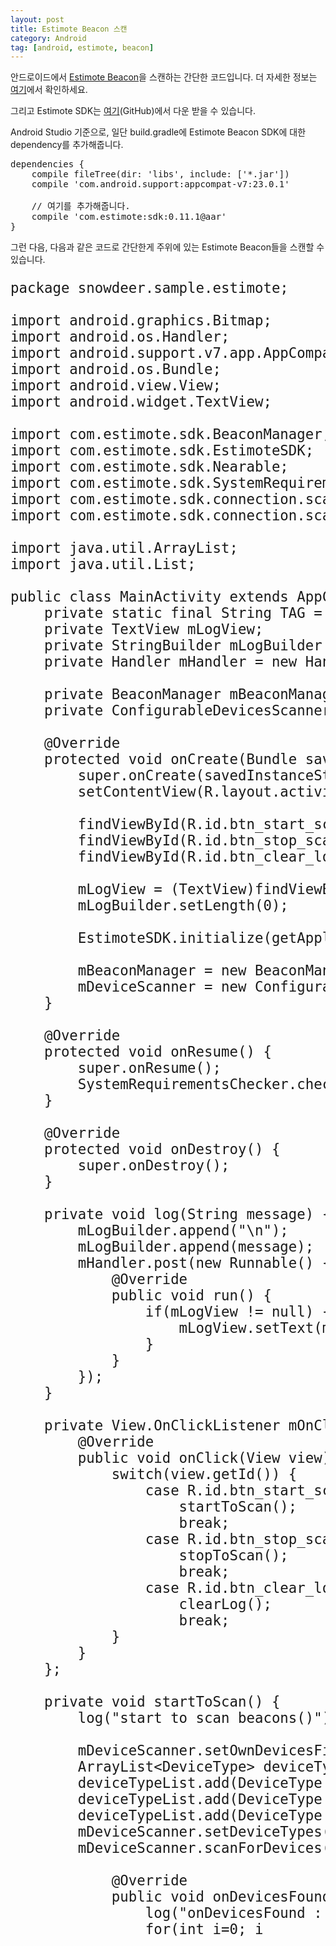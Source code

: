 ```yaml
---
layout: post
title: Estimote Beacon 스캔
category: Android
tag: [android, estimote, beacon]
---
```


안드로이드에서 [Estimote Beacon](http://estimote.com/)을 스캔하는 간단한 코드입니다.
더 자세한 정보는 [여기](http://developer.estimote.com/)에서 확인하세요.

그리고 Estimote SDK는 [여기](https://github.com/Estimote/Android-SDK)(GitHub)에서 다운 받을 수 있습니다.

Android Studio 기준으로, 일단 build.gradle에 Estimote Beacon SDK에 대한 dependency를 추가해줍니다.

<pre class="prettyprint">
dependencies {
    compile fileTree(dir: 'libs', include: ['*.jar'])
    compile 'com.android.support:appcompat-v7:23.0.1'

    // 여기를 추가해줍니다.
    compile 'com.estimote:sdk:0.11.1@aar'
}
</pre>

그런 다음, 다음과 같은 코드로 간단한게 주위에 있는 Estimote Beacon들을 스캔할 수 있습니다.



<pre class="prettyprint" style="font-size:1.6em;">
package snowdeer.sample.estimote;

import android.graphics.Bitmap;
import android.os.Handler;
import android.support.v7.app.AppCompatActivity;
import android.os.Bundle;
import android.view.View;
import android.widget.TextView;

import com.estimote.sdk.BeaconManager;
import com.estimote.sdk.EstimoteSDK;
import com.estimote.sdk.Nearable;
import com.estimote.sdk.SystemRequirementsChecker;
import com.estimote.sdk.connection.scanner.ConfigurableDevicesScanner;
import com.estimote.sdk.connection.scanner.DeviceType;

import java.util.ArrayList;
import java.util.List;

public class MainActivity extends AppCompatActivity {
    private static final String TAG = "snowdeer";
    private TextView mLogView;
    private StringBuilder mLogBuilder = new StringBuilder();
    private Handler mHandler = new Handler();

    private BeaconManager mBeaconManager;
    private ConfigurableDevicesScanner mDeviceScanner;

    @Override
    protected void onCreate(Bundle savedInstanceState) {
        super.onCreate(savedInstanceState);
        setContentView(R.layout.activity_main);

        findViewById(R.id.btn_start_scan).setOnClickListener(mOnClickListener);
        findViewById(R.id.btn_stop_scan).setOnClickListener(mOnClickListener);
        findViewById(R.id.btn_clear_log).setOnClickListener(mOnClickListener);

        mLogView = (TextView)findViewById(R.id.log);
        mLogBuilder.setLength(0);

        EstimoteSDK.initialize(getApplicationContext(), "estimotebeaconsample-ivb", "45f6fc31fd613624b0f24df41b121db6");

        mBeaconManager = new BeaconManager(getApplicationContext());
        mDeviceScanner = new ConfigurableDevicesScanner(getApplicationContext());
    }

    @Override
    protected void onResume() {
        super.onResume();
        SystemRequirementsChecker.checkWithDefaultDialogs(this);
    }

    @Override
    protected void onDestroy() {
        super.onDestroy();
    }

    private void log(String message) {
        mLogBuilder.append("\n");
        mLogBuilder.append(message);
        mHandler.post(new Runnable() {
            @Override
            public void run() {
                if(mLogView != null) {
                    mLogView.setText(mLogBuilder.toString());
                }
            }
        });
    }

    private View.OnClickListener mOnClickListener = new View.OnClickListener() {
        @Override
        public void onClick(View view) {
            switch(view.getId()) {
                case R.id.btn_start_scan:
                    startToScan();
                    break;
                case R.id.btn_stop_scan:
                    stopToScan();
                    break;
                case R.id.btn_clear_log:
                    clearLog();
                    break;
            }
        }
    };

    private void startToScan() {
        log("start to scan beacons()");

        mDeviceScanner.setOwnDevicesFiltering(false);
        ArrayList&lt;DeviceType&gt; deviceTypeList = new ArrayList&lt;DeviceType&gt;();
        deviceTypeList.add(DeviceType.LOCATION_BEACON);
        deviceTypeList.add(DeviceType.NEARABLE);
        deviceTypeList.add(DeviceType.PROXIMITY_BEACON);
        mDeviceScanner.setDeviceTypes(deviceTypeList);
        mDeviceScanner.scanForDevices(new ConfigurableDevicesScanner.ScannerCallback() {

            @Override
            public void onDevicesFound(List&lt;ConfigurableDevicesScanner.ScanResultItem&gt; devices) {
                log("onDevicesFound : " + devices.size());
                for(int i=0; i<devices.size(); i++) {
                    ConfigurableDevicesScanner.ScanResultItem item = devices.get(i);
                    log((i+1) + ". Device ID : " + item.device.deviceId);
                    log("  - Device Type : " + item.device.type);
                    log("  - RSSI : " + item.rssi);
               }

                log("");
            }
        });
    }

    private void stopToScan() {
        log("stop to scan beacons()");
        mDeviceScanner.stopScanning();
    }

    private void clearLog() {
        mLogBuilder.setLength(0);
        mLogView.setText("");
    }
}

</pre>